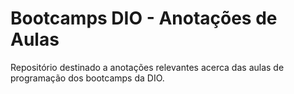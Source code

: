 # Bootcamps DIO - Anotações de Aulas
Repositório destinado a anotações relevantes acerca das aulas de programação dos bootcamps da DIO.
